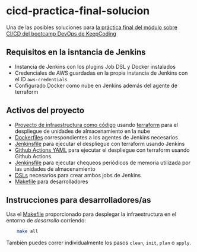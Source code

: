 # cicd-practica-final-solucion

Una de las posibles soluciones para [la práctica final del módulo sobre CI/CD del bootcamp DevOps de KeepCoding](https://github.com/KeepCodingCloudDevops5/keepcoding-devops-cicd-practica-final.git)

## Requisitos en la isntancia de Jenkins
 * Instancia de Jenkins con los plugins Job DSL y Docker instalados
 * Credenciales de AWS guardadas en la propia instancia de Jenkins con el ID `aws-credentials`
 * Configurado Docker como nube en Jenkins además del agente de terraform

## Activos del proyecto

 * [Proyecto de infraestructura como código](./infra) usando [terraform](https://www.terraform.io/) para el despliegue de unidades de almacenamiento en la nube
 * [Dockerfiles](./agents) correspondientes a los agentes de Jenkins necesarios
 * [Jenkinsfile](./Jenkinsfile.deploy) para ejecutar el despliegue con terraform usando Jenkins
 * [Github Actions YAML](./ghactions.yml) para ejecutar el despliegue con terraform usando Github Actions
 * [Jenkinsfile](./Jenkinsfile.check) para ejecutar chequeos periódicos de memoria utilizada por las unidades de almacenamiento
 * [DSLs](./DSLs) necesarios para crear ambos jobs de Jenkins
 * [Makefile](./Makefile) para desarrolladores

## Instrucciones para desarrolladores/as

Usa el [Makefile](./Makefile) proporcionado para desplegar la infraestructura en el entorno de *desarrollo* corriendo:

```bash
    make all
```

También puedes correr individualmente los pasos `clean`, `init`, `plan` o `apply`.